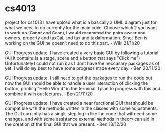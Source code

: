 # cs4013
project for cs4013 
I have upload what is a basically a UML diagram just for what we need to do currently for the main code. Choose which 2 you want to work on (Conor and Sean), i would recommed the 
pairs owner and owners, property and taxCal, and tax and taxInformation. Since Ben is working on the GUI he doesn't need to do this part. - Wiki 21/11/20


GUI Progress update.
I have created a very basic GUI by following a tutorial. (All it contains is a stage, scene and a button that says "Click me") Unfortunately I could not run it as I dont have the neccasary packages as of yet. I will do my best to have some progress made every day. - Ben 20/11/20

GUI Progress update.
I still need to get the packages to run the code but now the GUI should be able to handle a user interaction of clicking the button, printing "Hello World" in the terminal.
I plan to progress with this and combine it with out lectures. - Ben 21/11/20

GUI Progress update.
I have created a near functional GUI that should be compatible with the methods written in the classes with some adjustments. The GUI currently has a single step log in like the code that will need some changes, and with some assistance external methods in theory can aid in the creation of the final GUI that we present. - Ben 13/12/20
